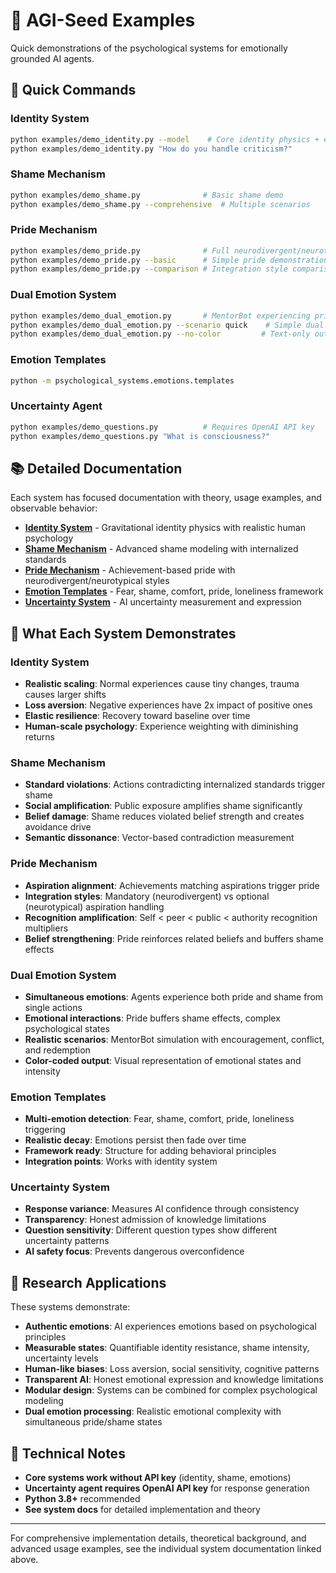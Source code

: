 # 🧠 AGI-Seed Examples

Quick demonstrations of the psychological systems for emotionally grounded AI agents.

## 🚀 Quick Commands

### Identity System
```bash
python examples/demo_identity.py --model    # Core identity physics + emotions
python examples/demo_identity.py "How do you handle criticism?"
```

### Shame Mechanism  
```bash
python examples/demo_shame.py              # Basic shame demo
python examples/demo_shame.py --comprehensive  # Multiple scenarios
```

### Pride Mechanism
```bash
python examples/demo_pride.py              # Full neurodivergent/neurotypical comparison
python examples/demo_pride.py --basic      # Simple pride demonstration
python examples/demo_pride.py --comparison # Integration style comparison
```

### Dual Emotion System
```bash
python examples/demo_dual_emotion.py       # MentorBot experiencing pride and shame
python examples/demo_dual_emotion.py --scenario quick    # Simple dual emotion test
python examples/demo_dual_emotion.py --no-color         # Text-only output
```

### Emotion Templates
```bash
python -m psychological_systems.emotions.templates
```

### Uncertainty Agent
```bash
python examples/demo_questions.py          # Requires OpenAI API key
python examples/demo_questions.py "What is consciousness?"
```

## 📚 Detailed Documentation

Each system has focused documentation with theory, usage examples, and observable behavior:

- **[Identity System](docs/identity.md)** - Gravitational identity physics with realistic human psychology
- **[Shame Mechanism](docs/shame.md)** - Advanced shame modeling with internalized standards  
- **[Pride Mechanism](docs/pride.md)** - Achievement-based pride with neurodivergent/neurotypical styles
- **[Emotion Templates](docs/emotions.md)** - Fear, shame, comfort, pride, loneliness framework
- **[Uncertainty System](docs/uncertainty.md)** - AI uncertainty measurement and expression

## 🎯 What Each System Demonstrates

### Identity System
- **Realistic scaling**: Normal experiences cause tiny changes, trauma causes larger shifts
- **Loss aversion**: Negative experiences have 2x impact of positive ones
- **Elastic resilience**: Recovery toward baseline over time
- **Human-scale psychology**: Experience weighting with diminishing returns

### Shame Mechanism  
- **Standard violations**: Actions contradicting internalized standards trigger shame
- **Social amplification**: Public exposure amplifies shame significantly
- **Belief damage**: Shame reduces violated belief strength and creates avoidance drive
- **Semantic dissonance**: Vector-based contradiction measurement

### Pride Mechanism
- **Aspiration alignment**: Achievements matching aspirations trigger pride
- **Integration styles**: Mandatory (neurodivergent) vs optional (neurotypical) aspiration handling
- **Recognition amplification**: Self < peer < public < authority recognition multipliers
- **Belief strengthening**: Pride reinforces related beliefs and buffers shame effects

### Dual Emotion System
- **Simultaneous emotions**: Agents experience both pride and shame from single actions
- **Emotional interactions**: Pride buffers shame effects, complex psychological states
- **Realistic scenarios**: MentorBot simulation with encouragement, conflict, and redemption
- **Color-coded output**: Visual representation of emotional states and intensity

### Emotion Templates
- **Multi-emotion detection**: Fear, shame, comfort, pride, loneliness triggering
- **Realistic decay**: Emotions persist then fade over time
- **Framework ready**: Structure for adding behavioral principles
- **Integration points**: Works with identity system

### Uncertainty System
- **Response variance**: Measures AI confidence through consistency
- **Transparency**: Honest admission of knowledge limitations
- **Question sensitivity**: Different question types show different uncertainty patterns
- **AI safety focus**: Prevents dangerous overconfidence

## 🧪 Research Applications

These systems demonstrate:
- **Authentic emotions**: AI experiences emotions based on psychological principles
- **Measurable states**: Quantifiable identity resistance, shame intensity, uncertainty levels
- **Human-like biases**: Loss aversion, social sensitivity, cognitive patterns
- **Transparent AI**: Honest emotional expression and knowledge limitations
- **Modular design**: Systems can be combined for complex psychological modeling
- **Dual emotion processing**: Realistic emotional complexity with simultaneous pride/shame states

## 🔧 Technical Notes

- **Core systems work without API key** (identity, shame, emotions)
- **Uncertainty agent requires OpenAI API key** for response generation
- **Python 3.8+** recommended
- **See system docs** for detailed implementation and theory

---

For comprehensive implementation details, theoretical background, and advanced usage examples, see the individual system documentation linked above.